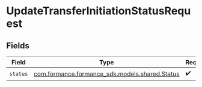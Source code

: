 # UpdateTransferInitiationStatusRequest


## Fields

| Field                                                                           | Type                                                                            | Required                                                                        | Description                                                                     |
| ------------------------------------------------------------------------------- | ------------------------------------------------------------------------------- | ------------------------------------------------------------------------------- | ------------------------------------------------------------------------------- |
| `status`                                                                        | [com.formance.formance_sdk.models.shared.Status](../../models/shared/Status.md) | :heavy_check_mark:                                                              | N/A                                                                             |